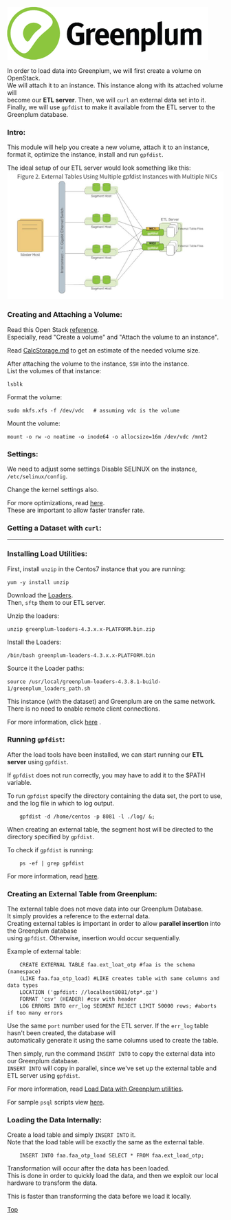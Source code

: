 ![Greenplum](https://github.com/syuja/GreenPlumSetup/blob/master/img/greenplum-logo.png)
<a id='top'></a>

In order to load data into Greenplum, we will first create a volume on OpenStack.  
We will attach it to an instance. This instance along with its attached volume will  
become our **ETL server**. 
Then, we will `curl` an external data set into it.  
Finally, we will use `gpfdist` to make it available from the ETL server to the Greenplum database.  


### Intro: 
This module will help you create a new volume, attach it to an instance, format it,
optimize the instance, install and run `gpfdist`.  

The ideal setup of our ETL server would look something like this:  
![ideal_etl](https://github.com/syuja/GreenPlumSetup/blob/master/img/ideal_etl.png)

### Creating and Attaching a Volume:  
Read this Open Stack [reference](http://docs.openstack.org/user-guide/common/cli_manage_volumes.html).  
Especially, read "Create a volume" and "Attach the volume to an instance".   

Read [CalcStorage.md](CalcStorage.md) to get an estimate of the needed volume size.  

After attaching the volume to the instance, `SSH` into the instance.  
List the volumes of that instance:  

    lsblk    

Format the volume:  

    sudo mkfs.xfs -f /dev/vdc   # assuming vdc is the volume  

Mount the volume:   

    mount -o rw -o noatime -o inode64 -o allocsize=16m /dev/vdc /mnt2   


### Settings:    
We need to adjust some settings 
Disable SELINUX on the instance, `/etc/selinux/config`.    

Change the kernel settings also.


For more optimizations, read [here](http://gpdb.docs.pivotal.io/4360/prep_os-system-params.html#topic3).  
These are important to allow faster transfer rate.  




### Getting a Dataset with `curl`:    
****************








### Installing Load Utilities:   
First, install `unzip` in the Centos7 instance that you are running:  

    yum -y install unzip   

Download the [Loaders](https://network.pivotal.io/products/pivotal-gpdb#/releases/1683/file_groups/410 ).  
Then, `sftp` them to our ETL server.  

Unzip the loaders:  

    unzip greenplum-loaders-4.3.x.x-PLATFORM.bin.zip

Install the Loaders:  

    /bin/bash greenplum-loaders-4.3.x.x-PLATFORM.bin   

Source it the Loader paths:   

    source /usr/local/greenplum-loaders-4.3.8.1-build-1/greenplum_loaders_path.sh     

This instance (with the dataset) and Greenplum are on the same network.  
There is no need to enable remote client connections.  

For more information, click [here](http://gpdb.docs.pivotal.io/4380/client_tool_guides/load/unix/unix_load_install.html) .  


### Running `gpfdist`:   
After the load tools have been installed, we can start running our **ETL server** using `gpfdist`.  

If `gpfdist` does not run correctly, you may have to add it to the $PATH variable.  

To run `gpfdist` specify the directory containing the data set, the port to use, and the log file in which to log output.  

        gpfdist -d /home/centos -p 8081 -l ./log/ &;  

When creating an external table, the segment host will be directed to the directory specified by `gpfdist`.  

To check if `gpfdist` is running:  

        ps -ef | grep gpfdist  


For more information, read [here](http://gpdb.docs.pivotal.io/4330/utility_guide/admin_utilities/gpfdist.html).   

### Creating an External Table from Greenplum:   
The external table does not move data into our Greenplum Database.  
It simply provides a reference to the external data.  
Creating external tables is important in order to allow **parallel insertion** into the Greenplum database  
using `gpfdist`. Otherwise, insertion would occur sequentially.  

Example of external table:  

        CREATE EXTERNAL TABLE faa.ext_loat_otp #faa is the schema (namespace)   
        (LIKE faa.faa_otp_load) #LIKE creates table with same columns and data types   
        LOCATION ('gpfdist: //localhost8081/otp*.gz')    
        FORMAT 'csv' (HEADER) #csv with header    
        LOG ERRORS INTO err_log SEGMENT REJECT LIMIT 50000 rows; #aborts if too many errors    

Use the same `port` number used for the ETL server.  If the `err_log` table hasn't been created, the database will  
automatically generate it using the same columns used to create the table.  

Then simply, run the command `INSERT INTO` to copy the external data into our Greenplum database.  
`INSERT INTO` will copy in parallel, since we've set up the external table and ETL server using `gpfdist`.  

For more information, read [Load Data with Greenplum utilities](https://github.com/syuja/GreenPlumSetup/blob/413fcf8fe683772908a72e831b93c66f37c551ba/tutorial/TUTORIAL.md#).   

For sample `psql` scripts view [here](../script/README.md).  

### Loading the Data Internally:   
Create a load table and simply `INSERT INTO` it.  
Note that the load table will be exactly the same as the external table.   

        INSERT INTO faa.faa_otp_load SELECT * FROM faa.ext_load_otp;  


Transformation will occur after the data has been loaded.  
This is done in order to quickly load the data, and then we exploit our local hardware to transform the data.  

This is faster than transforming the data before we load it locally.  




[Top](#top) 
